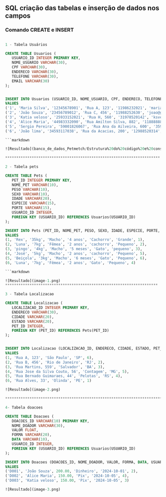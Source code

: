  ## SQL  criação das tabelas e inserção de dados nos campos

 ### Comando CREATE  e  INSERT

 ```sql

 1 - Tabela Usuários

 CREATE TABLE Usuarios (
    USUARIO_ID INTEGER PRIMARY KEY,
    NOME_USUARIO VARCHAR(30),
    CPF VARCHAR(30),
    ENDERECO VARCHAR(30),
    TELEFONE VARCHAR(30),
    EMAIL VARCHAR(30)
);


INSERT INTO Usuarios (USUARIO_ID, NOME_USUARIO, CPF, ENDERECO, TELEFONE, EMAIL)
VALUES 
('1', 'Maria Silva', '12345678901', 'Rua A, 123', '11986232021', 'maria@gmail.com'),
('2', 'João Souza', '23456789012', 'Rua C, 456', '11988252630', 'joao@gmail.com'),
('3', 'Katia veloso', '25933152021', 'Rua H, 560', '31978520142', 'ksveloso@gmail.com'),
('4', 'Alice Maria', '44983332090', 'Rua Amilton Silva, 882', '11888888888', 'Amaria@gmail.com'),
('5', 'Sergio Pereira', '59001826067', 'Rua Ana da Ailveira, 600', '35986523120', 'sspereira@gmail.com'),
('6', 'João lima', '34593117038', 'Rua da Acacias, 200', '12988520314', 'joaolima@gmail.com')

```markdown 

![Resultado](banco_de_dados_Petmetch/Estrutura%20do%20código%20e%20consulta%20das%20tabelas/image.png)

**********************************************************************

2 - Tabela pets

CREATE TABLE Pets (
    PET_ID INTEGER PRIMARY KEY,
    NOME_PET VARCHAR(10),
    PESO VARCHAR(10),
    SEXO VARCHAR(10),
    IDADE VARCHAR(20),
    ESPECIE VARCHAR(15),
    PORTE VARCHAR(15),
    USUARIO_ID INTEGER,
    FOREIGN KEY (USUARIO_ID) REFERENCES Usuarios(USUARIO_ID)
);

INSERT INTO Pets (PET_ID, NOME_PET, PESO, SEXO, IDADE, ESPECIE, PORTE, USUARIO_ID)
VALUES 
(1, 'Rex', '35kg', 'Macho', '4 anos', 'Cachorro', 'Grande', 1),
(2, 'Luna', '7kg', 'Fêmea', '2 anos', 'cachorro', 'Pequeno', 2),
(3, 'pingo', '4kg', 'Macho', '5 meses', 'Gato', 'pequeno', 3),
(4, 'José', '5kg', 'Macho', '2 anos', 'cachorro', 'Pequeno', 5),
(5, 'Beiçola', '3kg', 'Macho', '6 meses', 'Gato', 'Pequeno', 6),
(6, 'Luna', '7kg', 'Fêmea', '2 anos', 'Gato', 'Pequeno', 4)

 ```markdown

![Resultado](image-1.png)
*********************************************************************

3 - Tabela Localizacao

CREATE TABLE Localizacao (
    LOCALIZACAO_ID INTEGER PRIMARY KEY,
    ENDERECO VARCHAR(30),
    CIDADE VARCHAR(20),
    ESTADO VARCHAR(20),
    PET_ID INTEGER,
    FOREIGN KEY (PET_ID) REFERENCES Pets(PET_ID)
);


INSERT INTO Localizacao (LOCALIZACAO_ID, ENDERECO, CIDADE, ESTADO, PET_ID)
VALUES 
(1, 'Rua A, 123', 'São Paulo', 'SP', 6),
(2, 'Rua B, 456', 'Rio de Janeiro', 'RJ', 2),
(3, 'Rua Martins, 559', 'Salvador', 'BA', 3),
(4, 'Rua Jose da Silva Couto, 56', 'Contagem', 'MG', 5),
(5, 'Rua Bernado Guimaraes, 44', 'Pelotas', 'RS', 4),
(6, 'Rua Alves, 33', 'Olinda', 'PE', 1)

![Resultado](image-2.png)

****************************************************************************

4- Tabela doacoes

CREATE TABLE Doacoes (
    DOACOES_ID VARCHAR(10) PRIMARY KEY,
    NOME_DOADOR VARCHAR(30),
    VALOR FLOAT,
    FORMA VARCHAR(20),
    DATA VARCHAR(10),
    USUARIO_ID INTEGER,
    FOREIGN KEY (USUARIO_ID) REFERENCES Usuarios(USUARIO_ID)
);

INSERT INTO Doacoes (DOACOES_ID, NOME_DOADOR, VALOR, FORMA, DATA, USUARIO_ID)
VALUES 
('D001', 'João Souza', 200.00, 'Dinheiro', '2024-10-01', 2),
('D002', 'Alice Maria', 150.00, 'Pix', '2024-10-05', 4),
('D003', 'Katia veloso', 150.00, 'Pix', '2024-10-05', 3)

![Resultado](image-3.png)